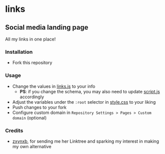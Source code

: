 # links

## Social media landing page

All my links in one place!

### Installation

-   Fork this repository

### Usage

-   Change the values in [links.js][links_js] to your info
    -   **PS**: if you change the schema, you may also need to update [script.js][script_js] accordingly
-   Adjust the variables under the `:root` selector in [style.css][style_css] to your liking
-   Push changes to your fork
-   Configure custom domain in `Repository Settings > Pages > Custom domain` (optional)

### Credits

-   [zxynxb][zxynxb], for sending me her Linktree and sparking my interest in making my own alternative

<!-- links -->

[links_js]: ./public/links.js
[script_js]: ./public/script.js
[style_css]: ./public/style.css
[zxynxb]: https://github.com/zxynxb
